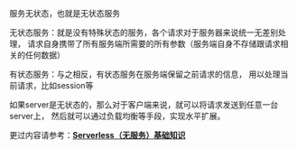 服务无状态，也就是无状态服务

无状态服务：就是没有特殊状态的服务，各个请求对于服务器来说统一无差别处理，
请求自身携带了所有服务端所需要的所有参数（服务端自身不存储跟请求相关的任何数据）

有状态服务：与之相反，有状态服务在服务端保留之前请求的信息，
用以处理当前请求，比如session等

如果server是无状态的，那么对于客户端来说，就可以将请求发送到任意一台server上，
然后就可以通过负载均衡等手段，实现水平扩展。

更过内容请参考：**[Serverless（无服务）基础知识](https://juejin.cn/post/6844903904224903181#heading-6)**